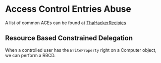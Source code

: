 # Access Control Entries Abuse
A list of common ACEs can be found at [ThaHackerRecipies](https://www.thehacker.recipes/ad/movement/dacl)

## Resource Based Constrained Delegation
When a controlled user has the `WriteProperty` right on a Computer object, we can perform a RBCD.

```

```